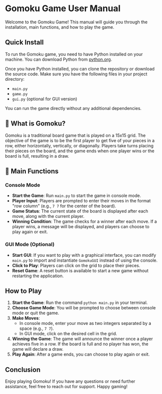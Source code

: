 # Gomoku Game User Manual

Welcome to the Gomoku Game! This manual will guide you through the installation, main functions, and how to play the game.

## Quick Install

To run the Gomoku game, you need to have Python installed on your machine. You can download Python from [python.org](https://www.python.org/downloads/).

Once you have Python installed, you can clone the repository or download the source code. Make sure you have the following files in your project directory:

- `main.py`
- `game.py`
- `gui.py` (optional for GUI version)

You can run the game directly without any additional dependencies.

## 🤔 What is Gomoku?

Gomoku is a traditional board game that is played on a 15x15 grid. The objective of the game is to be the first player to get five of your pieces in a row, either horizontally, vertically, or diagonally. Players take turns placing their pieces on the board, and the game ends when one player wins or the board is full, resulting in a draw.

## 📖 Main Functions

### Console Mode

- **Start the Game**: Run `main.py` to start the game in console mode.
- **Player Input**: Players are prompted to enter their moves in the format "row column" (e.g., `7 7` for the center of the board).
- **Game Status**: The current state of the board is displayed after each move, along with the current player.
- **Winning Condition**: The game checks for a winner after each move. If a player wins, a message will be displayed, and players can choose to play again or exit.

### GUI Mode (Optional)

- **Start GUI**: If you want to play with a graphical interface, you can modify `main.py` to import and instantiate `GomokuGUI` instead of using the console.
- **Click to Play**: Players can click on the grid to place their pieces.
- **Reset Game**: A reset button is available to start a new game without restarting the application.

## How to Play

1. **Start the Game**: Run the command `python main.py` in your terminal.
2. **Choose Game Mode**: You will be prompted to choose between console mode or quit the game.
3. **Make Moves**: 
   - In console mode, enter your move as two integers separated by a space (e.g., `7 7`).
   - In GUI mode, click on the desired cell in the grid.
4. **Winning the Game**: The game will announce the winner once a player achieves five in a row. If the board is full and no player has won, the game will declare a draw.
5. **Play Again**: After a game ends, you can choose to play again or exit.

## Conclusion

Enjoy playing Gomoku! If you have any questions or need further assistance, feel free to reach out for support. Happy gaming!